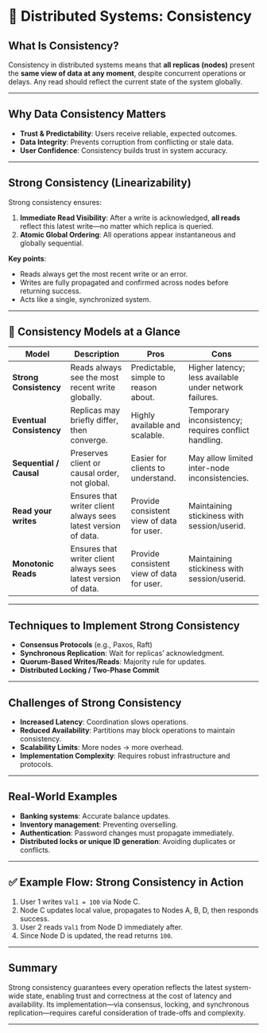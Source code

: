 # 🚀 Distributed Systems: Consistency

## What Is Consistency?
Consistency in distributed systems means that **all replicas (nodes)** present the **same view of data at any moment**, despite concurrent operations or delays. Any read should reflect the current state of the system globally.

---

## Why Data Consistency Matters
- **Trust & Predictability**: Users receive reliable, expected outcomes.
- **Data Integrity**: Prevents corruption from conflicting or stale data.
- **User Confidence**: Consistency builds trust in system accuracy.

---

## Strong Consistency (Linearizability)
Strong consistency ensures:
1. **Immediate Read Visibility**: After a write is acknowledged, **all reads** reflect this latest write—no matter which replica is queried.
2. **Atomic Global Ordering**: All operations appear instantaneous and globally sequential.

**Key points**:
- Reads always get the most recent write or an error.
- Writes are fully propagated and confirmed across nodes before returning success.
- Acts like a single, synchronized system.

---

## 🔄 Consistency Models at a Glance

| Model                    | Description                                                    | Pros                                      | Cons                                                   |
|--------------------------|----------------------------------------------------------------|-------------------------------------------|--------------------------------------------------------|
| **Strong Consistency**   | Reads always see the most recent write globally.               | Predictable, simple to reason about.      | Higher latency; less available under network failures. |
| **Eventual Consistency** | Replicas may briefly differ, then converge.                    | Highly available and scalable.            | Temporary inconsistency; requires conflict handling.   |
| **Sequential / Causal**  | Preserves client or causal order, not global.                  | Easier for clients to understand.         | May allow limited inter-node inconsistencies.          |
| **Read your writes**     | Ensures that writer client always sees latest version of data. | Provide consistent view of data for user. | Maintaining stickiness with session/userid.            |
| **Monotonic Reads**      | Ensures that writer client always sees latest version of data. | Provide consistent view of data for user. | Maintaining stickiness with session/userid.            |


---

## Techniques to Implement Strong Consistency
- **Consensus Protocols** (e.g., Paxos, Raft)
- **Synchronous Replication**: Wait for replicas’ acknowledgment.
- **Quorum-Based Writes/Reads**: Majority rule for updates.
- **Distributed Locking / Two-Phase Commit**

---

## Challenges of Strong Consistency
- **Increased Latency**: Coordination slows operations.
- **Reduced Availability**: Partitions may block operations to maintain consistency.
- **Scalability Limits**: More nodes → more overhead.
- **Implementation Complexity**: Requires robust infrastructure and protocols.

---

## Real-World Examples
- **Banking systems**: Accurate balance updates.
- **Inventory management**: Preventing overselling.
- **Authentication**: Password changes must propagate immediately.
- **Distributed locks or unique ID generation**: Avoiding duplicates or conflicts.

---

## ✅ Example Flow: Strong Consistency in Action
1. User 1 writes `Val1 = 100` via Node C.
2. Node C updates local value, propagates to Nodes A, B, D, then responds success.
3. User 2 reads `Val1` from Node D immediately after.
4. Since Node D is updated, the read returns `100`.

---

## Summary
Strong consistency guarantees every operation reflects the latest system-wide state, enabling trust and correctness at the cost of latency and availability. Its implementation—via consensus, locking, and synchronous replication—requires careful consideration of trade-offs and complexity.

---


